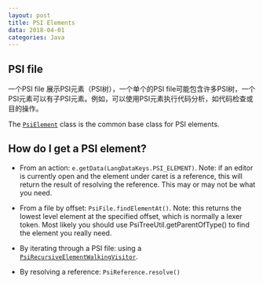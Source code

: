 ```yaml
---
layout: post
title: PSI Elements
data: 2018-04-01
categories: Java
---
```


## PSI file

一个PSI file 展示PSI元素（PSI树），一个单个的PSI file可能包含许多PSI树，一个PSI元素可以有子PSI元素。例如，可以使用PSI元素执行代码分析，如代码检查或目的操作。

The [`PsiElement`][PsiEle] class is the common base class for PSI elements.

## How do I get a PSI element?

 - From an action: `e.getData(LangDataKeys.PSI_ELEMENT)`. Note: if an editor is currently open and the element under caret is a reference, this will return the result of resolving the reference. This may or may not be what you need.

 - From a file by offset: `PsiFile.findElementAt()`. Note: this returns the lowest level element at the specified offset, which is normally a lexer token. Most likely you should use PsiTreeUtil.getParentOfType() to find the element you really need.

 - By iterating through a PSI file: using a [`PsiRecursiveElementWalkingVisitor`][PsiRec].

 - By resolving a reference: `PsiReference.resolve()`

 [PsiRec]: https://upsource.jetbrains.com/idea-ce/file/idea-ce-d00d8b4ae3ed33097972b8a4286b336bf4ffcfab/platform/core-api/src/com/intellij/psi/PsiRecursiveElementWalkingVisitor.java

 [PsiEle]: https://upsource.jetbrains.com/idea-ce/file/idea-ce-d00d8b4ae3ed33097972b8a4286b336bf4ffcfab/platform/core-api/src/com/intellij/psi/PsiElement.java